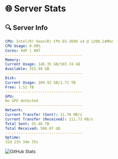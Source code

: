 # 🌐 Server Stats
## 🔍 Server Info
```yaml
CPU: Intel(R) Xeon(R) CPU E5-2699 v4 @ 1200.14MHz
CPU Usage: 0.90%
Cores: 44P | 88T
-----------------------------------
Memory:
Current Usage: 146.35 GB/503.74 GB
Available: 353.94 GB
-----------------------------------
Disk:
Current Usage: 109.92 GB/1.71 TB
Free: 1.52 TB
-----------------------------------
GPU:
No GPU detected
-----------------------------------
Network:
Current Transfer (Sent): 31.70 MB/s
Current Transfer (Received): 111.73 KB/s
Total Sent: 55.46 TB
Total Received: 506.07 GB
-----------------------------------
Uptime:
32d 21h 34m 35s
```
![GitHub Stats](https://img.shields.io/badge/Updated-2025-04-09_18:57:24-blue)